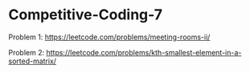 # Competitive-Coding-7

Problem 1: https://leetcode.com/problems/meeting-rooms-ii/



Problem 2: https://leetcode.com/problems/kth-smallest-element-in-a-sorted-matrix/
